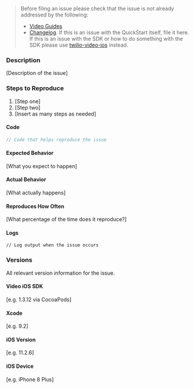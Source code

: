 <!-- Check the following before filing an issue -->
> Before filing an issue please check that the issue is not already addressed by the following:
>  * [Video Guides](https://www.twilio.com/docs/api/video)
>  * [Changelog](https://www.twilio.com/docs/api/video/changelog-twilio-video-ios-version-2x).
> If this is an issue with the QuickStart itself, file it here. If this is an issue with the SDK or how to do something with the SDK please use [twilio-video-ios](https://github.com/twilio/twilio-video-ios/issues) instead.

### Description

[Description of the issue]

### Steps to Reproduce

1. [Step one]
2. [Step two]
3. [Insert as many steps as needed]

#### Code

```swift
// Code that helps reproduce the issue
```

#### Expected Behavior

[What you expect to happen]

#### Actual Behavior

[What actually happens]

#### Reproduces How Often

[What percentage of the time does it reproduce?]

#### Logs

```
// Log output when the issue occurs
```

### Versions

All relevant version information for the issue.

#### Video iOS SDK

[e.g. 1.3.12 via CocoaPods]

#### Xcode

[e.g. 9.2]

#### iOS Version

[e.g. 11.2.6]

#### iOS Device

[e.g. iPhone 8 Plus]
